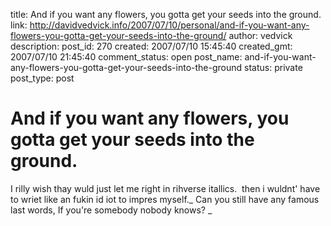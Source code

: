 title: And if you want any flowers, you gotta get your seeds into the ground.
link: http://davidvedvick.info/2007/07/10/personal/and-if-you-want-any-flowers-you-gotta-get-your-seeds-into-the-ground/
author: vedvick
description: 
post_id: 270
created: 2007/07/10 15:45:40
created_gmt: 2007/07/10 21:45:40
comment_status: open
post_name: and-if-you-want-any-flowers-you-gotta-get-your-seeds-into-the-ground
status: private
post_type: post

# And if you want any flowers, you gotta get your seeds into the ground.

I rilly wish thay wuld just let me right in rihverse itallics.  then i wuldnt' have to wriet like an fukin id iot to impres myself._ Can you still have any famous last words, If you're somebody nobody knows? _